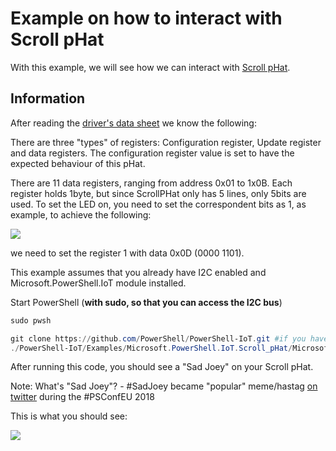 # Example on how to interact with Scroll pHat

With this example, we will see how we can interact with [Scroll pHat](https://shop.pimoroni.com/products/scroll-phat).

## Information

After reading the [driver's data sheet](http://www.issi.com/WW/pdf/31FL3730.pdf) we know the following:

There are three "types" of registers: Configuration register, Update register and data registers.
The configuration register value is set to have the expected behaviour of this pHat.

There are 11 data registers, ranging from address 0x01 to 1x0B.
Each register holds 1byte, but since ScrollPHat only has 5 lines, only 5bits are used.
To set the LED on, you need to set the correspondent bits as 1, as example, to achieve the following:

![](https://i.imgur.com/nII0q7B.jpg)

we need to set the register 1 with data 0x0D (0000 1101).

This example assumes that you already have I2C enabled and Microsoft.PowerShell.IoT module installed.

Start PowerShell (**with sudo, so that you can access the I2C bus**)

```powershell
sudo pwsh

git clone https://github.com/PowerShell/PowerShell-IoT.git #if you haven't already
./PowerShell-IoT/Examples/Microsoft.PowerShell.IoT.Scroll_pHat/Microsoft.PowerShell.IoT.SadJoey.ps1
```

After running this code, you should see a "Sad Joey" on your Scroll pHat.

Note: What's "Sad Joey"? - #SadJoey became "popular" meme/hastag [on twitter](https://twitter.com/search?q=%23sadJoey&src=typd) during the #PSConfEU 2018

This is what you should see:

![](https://i.imgur.com/112YDk4.jpg)
